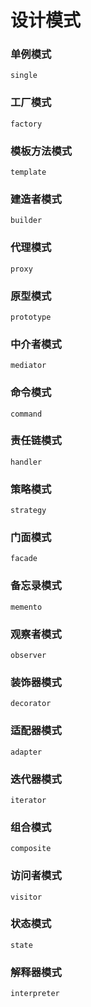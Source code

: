 # 设计模式

### 单例模式
    single
### 工厂模式
    factory
### 模板方法模式
    template
### 建造者模式
    builder
### 代理模式
    proxy
### 原型模式
    prototype
### 中介者模式
    mediator
### 命令模式
    command
### 责任链模式
    handler
### 策略模式
    strategy
### 门面模式
    facade
### 备忘录模式
    memento
### 观察者模式
    observer
### 装饰器模式
    decorator
### 适配器模式
    adapter
### 迭代器模式
    iterator
### 组合模式
    composite
### 访问者模式
    visitor
### 状态模式
    state
### 解释器模式
    interpreter

    
    
    
    
    
    
    
    